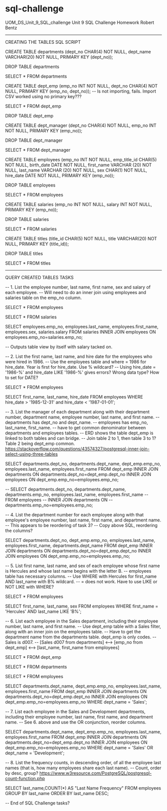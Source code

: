 # sql-challenge
UOM_DS_Unit_9_SQL_challenge
Unit 9 SQL Challenge Homework
Robert Bentz

------------------------------------------------------------------------------------

CREATING THE TABLES SQL SCRIPT

CREATE TABLE departments
	(dept_no CHAR(4) NOT NULL,
	dept_name VARCHAR(20) NOT NULL,
	PRIMARY KEY (dept_no));
	
DROP TABLE departments
	
SELECT * FROM departments

CREATE TABLE dept_emp
	(emp_no INT NOT NULL,
	dept_no CHAR(4) NOT NULL,
	PRIMARY KEY (emp_no, dept_no));     -- Is not importing, fails. Import CSV worked using no primary key???
	
SELECT * FROM dept_emp

DROP TABLE dept_emp

CREATE TABLE dept_manager
	(dept_no CHAR(4) NOT NULL,
	emp_no INT NOT NULL,
	PRIMARY KEY (emp_no));
	
DROP TABLE dept_manager

SELECT * FROM dept_manager

CREATE TABLE employees
	(emp_no INT NOT NULL,
	emp_title_id CHAR(5) NOT NULL,
	birth_date DATE NOT NULL,
	first_name VARCHAR (20) NOT NULL,
	last_name VARCHAR (20) NOT NULL,
	sex CHAR(1) NOT NULL,
	hire_date DATE NOT NULL,
	PRIMARY KEY (emp_no));
	
DROP TABLE employees

SELECT * FROM employees

CREATE TABLE salaries
	(emp_no INT NOT NULL,
	salary INT NOT NULL,
	PRIMARY KEY (emp_no));
	
DROP TABLE salaries

SELECT * FROM salaries

CREATE TABLE titles
	(title_id CHAR(5) NOT NULL,
	title VARCHAR(20) NOT NULL,
	PRIMARY KEY (title_id));
	
DROP TABLE titles

SELECT * FROM titles

--------------------------------------------------------------------------------------
QUERY CREATED TABLES TASKS

-- 1. List the employee number, last name, first name, sex and salary of each employee.
--    Will need to do an inner join using employees and salaries table on the emp_no column.

SELECT * FROM employees

SELECT * FROM salaries

SELECT employees.emp_no, employees.last_name, employees.first_name, employees.sex, salaries.salary
FROM salaries
INNER JOIN employees ON
employees.emp_no=salaries.emp_no;

-- Outputs table view by itself with salary tacked on.

-- 2. List the first name, last name, and hire date for the employees who were hired in 1986.
--    Use the employees table and where = 1986 for hire_date. Year is first for hire_date. Use % wildcard?
--    Using hire_date = '1986-%' and hire_date LIKE '1986-%' gives errors? Wrong data type? How to set for DATE?

SELECT * FROM employees

SELECT first_name,
		last_name,
		hire_date
FROM employees
WHERE hire_date > '1985-12-31'
		and hire_date < '1987-01-01';
		
-- 3. List the manager of each department along with their department number, department name, employee number, last name, and first name.
--    departments has dept_no and dept_name.
--    employees has emp_no, last_name, first_name.
--    have to get common denominator between departments and employees tables.
--    ERD shows the table dept_emp is linked to both tables and can bridge.
--    Join table 2 to 1, then table 3 to 1? Table 2 being dept_emp common.  https://stackoverflow.com/questions/43574327/postgresql-inner-join-select-using-three-tables

SELECT departments.dept_no, departments.dept_name, dept_emp.emp_no, employees.last_name, employees.first_name
FROM dept_emp
INNER JOIN departments ON
departments.dept_no=dept_emp.dept_no
INNER JOIN employees ON
dept_emp.emp_no=employees.emp_no;

-- SELECT departments.dept_no, departments.dept_name, departments.emp_no, employees.last_name, employees.first_name
-- FROM employees
-- INNER JOIN departments ON
-- departments.emp_no=employees.emp_no;

-- 4. List the department number for each employee along with that employee's employee number, last name, first name, and department name.
--    This appears to be reordering of task 3?
--    Copy above SQL, reordering the columns?

SELECT departments.dept_no, dept_emp.emp_no, employees.last_name, employees.first_name, departments.dept_name
FROM dept_emp
INNER JOIN departments ON
departments.dept_no=dept_emp.dept_no
INNER JOIN employees ON
dept_emp.emp_no=employees.emp_no;

-- 5. List first name, last name, and sex of each employee whose first name is Hercules and whose last name begins with the letter B.
--    employees table has necessary columns.
--    Use WHERE with Hercules for first_name AND last_name with B% wildcard.
--    = does not work. Have to use LIKE or NOT LIKE with WHERE?

SELECT * FROM employees

SELECT first_name, last_name, sex
FROM employees
WHERE first_name = 'Hercules'
AND last_name LIKE 'B%';

-- 6. List each employee in the Sales department, including their employee number, last name, and first name.
--    Use dept_emp table with a Sales filter, along with an inner join on the employees table.
--    Have to get the department name from the departments table. dept_emp is only codes.
--    Sales is d007.
--    [Sales d007 from departments] <--> [emp_no from dept_emp] <--> [last_name, first_name from employees]


SELECT * FROM dept_emp

SELECT * FROM departments

SELECT * FROM employees

SELECT departments.dept_name, dept_emp.emp_no, employees.last_name, employees.first_name
FROM dept_emp
INNER JOIN departments ON
departments.dept_no=dept_emp.dept_no
INNER JOIN employees ON
dept_emp.emp_no=employees.emp_no
WHERE dept_name = 'Sales';

-- 7. List each employee in the Sales and Development departments, including their employee number, last name, first name, and department name.
--    See 6. above and use the OR conjunction, reorder columns.

SELECT departments.dept_name, dept_emp.emp_no, employees.last_name, employees.first_name
FROM dept_emp
INNER JOIN departments ON
departments.dept_no=dept_emp.dept_no
INNER JOIN employees ON
dept_emp.emp_no=employees.emp_no
WHERE dept_name = 'Sales'
OR dept_name = 'Development';

-- 8. List the frequency counts, in descending order, of all the employee last names (that is, how many employees share each last name).
--    Count, order by desc, group?     https://www.w3resource.com/PostgreSQL/postgresql-count-function.php

SELECT last_name,COUNT(*) AS "Last Name Frequency"
FROM employees
GROUP BY last_name
ORDER BY last_name DESC;

-- End of SQL Challenge tasks?
